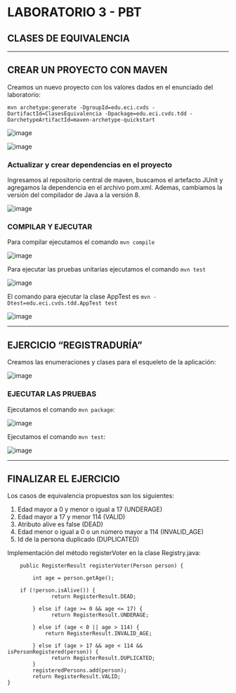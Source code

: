 # LABORATORIO 3 - PBT
## CLASES DE EQUIVALENCIA
---
## CREAR UN PROYECTO CON MAVEN

Creamos un nuevo proyecto con los valores dados en el enunciado del laboratorio:

```
mvn archetype:generate -DgroupId=edu.eci.cvds -DartifactId=ClasesEquivalencia -Dpackage=edu.eci.cvds.tdd -DarchetypeArtifactId=maven-archetype-quickstart
```
![image](https://user-images.githubusercontent.com/63562181/220468826-b9e985ff-36f6-45ed-b81e-117836b48486.png)

![image](https://user-images.githubusercontent.com/63562181/220468961-ca8b6402-b26d-4ff1-afeb-104b7f596fda.png)

### Actualizar y crear dependencias en el proyecto

Ingresamos al repositorio central de maven, buscamos el artefacto JUnit y agregamos la dependencia en el archivo pom.xml. Ademas, cambiamos la versión del compilador de Java a la versión 8.

![image](https://user-images.githubusercontent.com/63562181/221335317-8fde1bc8-f70f-4f3c-a27b-382d5d6ac995.png)

### COMPILAR Y EJECUTAR

Para compilar ejecutamos el comando `mvn compile`

![image](https://user-images.githubusercontent.com/63562181/221335209-a734a6a2-7573-4e34-a583-54f6e1553358.png)

Para ejecutar las pruebas unitarias ejecutamos el comando `mvn test`

![image](https://user-images.githubusercontent.com/63562181/221335617-fb06a274-14e0-4169-8e9f-0b230ba0555a.png)

El comando para ejecutar la clase AppTest es `mvn -Dtest=edu.eci.cvds.tdd.AppTest test`

![image](https://user-images.githubusercontent.com/63562181/221379889-d3144255-c832-4559-beaf-8462a30fb6b9.png)

---

## EJERCICIO “REGISTRADURÍA”

Creamos las enumeraciones y clases para el esqueleto de la aplicación:

![image](https://user-images.githubusercontent.com/63562181/221381336-0710fc4b-4c0f-43ca-8970-872e11ff60bb.png)

### EJECUTAR LAS PRUEBAS

Ejecutamos el comando `mvn package`:

![image](https://user-images.githubusercontent.com/63562181/221381411-8b95ef87-6b52-4de2-85e1-889c02a3a386.png)

Ejecutamos el comando `mvn test`:

![image](https://user-images.githubusercontent.com/63562181/221381435-dd666d9e-beb6-4c13-90d8-841194dac03f.png)

---

## FINALIZAR EL EJERCICIO

Los casos de equivalencia propuestos son los siguientes:

1. Edad mayor a 0 y menor o igual a 17 (UNDERAGE)
2. Edad mayor a 17 y menor 114 (VALID)
3. Atributo alive es false (DEAD)
4. Edad menor o igual a 0 o un número mayor a 114 (INVALID_AGE)
5. Id de la persona duplicado (DUPLICATED)

Implementación del método registerVoter en la clase Registry.java:

```
    public RegisterResult registerVoter(Person person) {

		int age = person.getAge();

    if (!person.isAlive()) {
			  return RegisterResult.DEAD;

		} else if (age >= 0 && age <= 17) {
			  return RegisterResult.UNDERAGE;

		} else if (age < 0 || age > 114) {
		  	return RegisterResult.INVALID_AGE;

		} else if (age > 17 && age < 114 && isPersonRegistered(person)) {
			  return RegisterResult.DUPLICATED;
		}
		registeredPersons.add(person);
		return RegisterResult.VALID;
}
```
